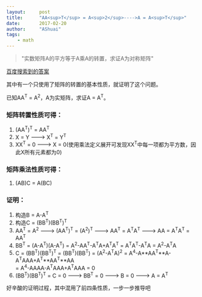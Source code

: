 ```yaml
---
layout:     post
title:      "AA<sup>T</sup> = A<sup>2</sup>---->A = A<sup>T</sup>"
date:       2017-02-20
author:     "AShuai"
tags:
    - math
---
```


> "实数矩阵A的平方等于A乘A的转置，求证A为对称矩阵"

<!--more-->

[百度搜索到的答案](https://www.zhihu.com/question/54200382)

其中有一个只使用了矩阵的转置的基本性质，就证明了这个问题。

已知AA<sup>T</sup> = A<sup>2</sup>，A为实矩阵，求证A = A<sup>T</sup>。

### 矩阵转置性质可得：
1. (AA<sup>T</sup>)<sup>T</sup> = AA<sup>T</sup>
2. X = Y ---> X<sup>T</sup> = Y<sup>T</sup>
3. XX<sup>T</sup> = 0 ---> X = 0(使用乘法定义展开可发现XX<sup>T</sup>中每一项都为平方数，因此X所有元素都为0)

### 矩阵乘法性质可得：
1. (AB)C  =  A(BC)


### 证明：
1. 构造B = A-A<sup>T</sup>
2. 构造C = (BB<sup>T</sup>)(BB<sup>T</sup>)<sup>T</sup>
3. AA<sup>T</sup> = A<sup>2</sup> ---> (AA<sup>T</sup>)<sup>T</sup> = (A<sup>2</sup>)<sup>T</sup>
    ---> AA<sup>T</sup> = A<sup>T</sup>A<sup>T</sup> ---> AA = A<sup>T</sup>A<sup>T</sup> = AA<sup>T</sup>
4. BB<sup>T</sup> = (A-A<sup>T</sup>)(A-A<sup>T</sup>)
                  = A<sup>2</sup>-AA<sup>T</sup>-A<sup>T</sup>A+A<sup>T</sup>A<sup>T</sup>
                  = A<sup>T</sup>A<sup>T</sup>-A<sup>T</sup>A
                  = A<sup>2</sup>-A<sup>T</sup>A
5. C = (BB<sup>T</sup>)(BB<sup>T</sup>)<sup>T</sup>
     = (BB<sup>T</sup>)(BB<sup>T</sup>)
     = (A<sup>2</sup>-A<sup>T</sup>A)<sup>2</sup>
     = A<sup>4</sup>-A**AA<sup>T</sup>**A-A<sup>T</sup>AAA+A<sup>T</sup>**AA<sup>T</sup>**AA
    <br>
     = A<sup>4</sup>-AAAA-A<sup>T</sup>AAA+A<sup>T</sup>AAA
     = 0
6. (BB<sup>T</sup>)(BB<sup>T</sup>)<sup>T</sup> = C = 0 ---> BB<sup>T</sup> = 0 ---> B = 0 ---> A = A<sup>T</sup>

好辛酸的证明过程，其中混用了前四条性质，一步一步推导吧
